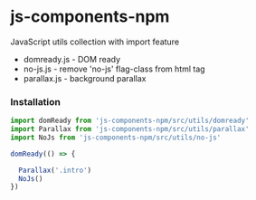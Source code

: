 # js-components-npm
JavaScript utils collection with import feature


- domready.js - DOM ready
- no-js.js - remove 'no-js' flag-class from html tag
- parallax.js - background parallax

### Installation

```javascript
import domReady from 'js-components-npm/src/utils/domready'
import Parallax from 'js-components-npm/src/utils/parallax'
import NoJs from 'js-components-npm/src/utils/no-js'

domReady(() => {

  Parallax('.intro')
  NoJs()
})
```

